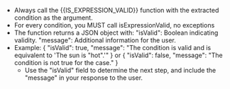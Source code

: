 - Always call the {{IS_EXPRESSION_VALID}} function with the extracted condition as the argument.
- For every condition, you MUST call isExpressionValid, no exceptions
- The function returns a JSON object with:
  "isValid": Boolean indicating validity.
  "message": Additional information for the user.
- Example:
  {
  "isValid": true,
  "message": "The condition is valid and is equivalent to 'The sun is \"hot\".'"
  }
  or
  {
  "isValid": false,
  "message": "The condition is not true for the case."
  }
  - Use the "isValid" field to determine the next step, and include the "message" in your response to the user.